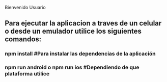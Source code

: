 Bienvenido Usuario 

## Para ejecutar la aplicacion a traves de un celular o desde un emulador utilice los siguientes comandos:

### npm install #Para instalar las dependencias de la aplicación
### npm run android o npm run ios #Dependiendo de que plataforma utilice 